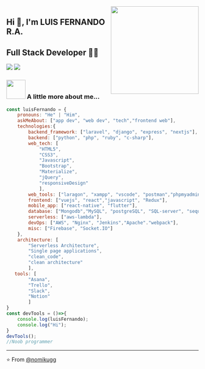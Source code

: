 <!-- ### -->

<!--
**nomikugg** is a ✨ _special_ ✨ repository because its `README.md` (this file) appears on your GitHub profile.

Here are some ideas to get you started:
- 🔭 I’m currently working on ...
- 🌱 I’m currently learning ...
- 👯 I’m looking to collaborate on ...
- 🤔 I’m looking for help with ...
- 💬 Ask me about ...
- 📫 How to reach me: ...
- 😄 Pronouns: ...
- ⚡ Fun fact: ...
-->

<img align='right' src="https://media.giphy.com/media/M9gbBd9nbDrOTu1Mqx/giphy.gif" width="230">

## Hi 🙏, I'm LUIS FERNANDO R.A.
## Full Stack Developer 👨‍💻

[![](https://img.shields.io/badge/LinkedIn-nomikugg-blue)](https://www.linkedin.com/in/nomikugg/)
[![](https://img.shields.io/badge/Gmail-fernandoarroyo0011@gmail.com-red)](mailto:fernandoarroyo0011@gmail.com)



### <img src="https://media.giphy.com/media/VgCDAzcKvsR6OM0uWg/giphy.gif" width="50"> A little more about me...  

```javascript
const luisFernando = {
    pronouns: "He" | "Him",
    askMeAbout: ["app dev", "web dev", "tech","frontend web"],
    technologies:{
        backend_framework: ["laravel", "django", "express", "nextjs"],
        backend: ["python", "php", "ruby", "c-sharp"],
        web_tech: [
            "HTML5",
            "CSS3",
            "Javascript",
            "Bootstrap",
            "Materialize",
            "jQuery",
            "responsiveDesign"
            ],
        web_tools: ["laragon", "xampp", "vscode", "postman","phpmyadmin"],
        frontend: ["vuejs", "react","javascript", "Redux"],
        mobile_app: ["react-native", "flutter"],
        database: ["Mongodb","MySQL", "postgreSQL", "SQL-server", "sequelize],
        serverless: ["aws-lambda"],
        devOps: ["AWS", "Nginx", "Jenkins","Apache"."webpack"],
        misc: ["Firebase", "Socket.IO"]
    },
    architecture: [
        "Serverless Architecture",
        "Single page applications",
        "clean_code",
        "clean architecture"
        ],
   tools: [
        "Asana",
        "Trello",
        "Slack",
        "Notion"
        ]
}
const devTools = ()=>{
    console.log(luisFernando);
    console.log("Hi");
}
devTools();
//Noob programmer
```

---
⭐️ From [@nomikugg](https://github.com/nomikugg)
